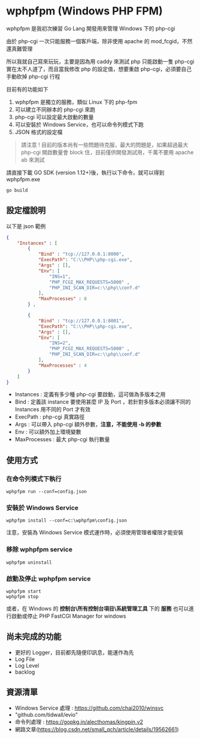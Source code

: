 # wphpfpm (Windows PHP FPM) #

wphpfpm 是我初次練習 Go Lang 開發用來管理 Windows 下的 php-cgi

由於 php-cgi 一次只能服務一個客戶端，除非使用 apache 的 mod_fcgid，不然還真難管理

所以我就自己寫來玩玩，主要是因為用 caddy 來測試 php 只能啟動一隻 php-cgi 實在太不人道了，而且當我修改 php 的設定值，想要重啟 php-cgi，必須要自己手動砍掉 php-cgi 行程

目前有的功能如下

1. wphpfpm 是獨立的服務，類似 Linux 下的 php-fpm
2. 可以建立不同辦本的 php-cgi 來跑
3. php-cgi 可以設定最大啟動的數量
4. 可以安裝於 Windows Service，也可以命令列模式下跑
5. JSON 格式的設定檔

> 請注意 ! 目前的版本尚有一些問題待克服，最大的問題是，如果超過最大 php-cgi 開啟數量會 block 住，目前僅供開發測試用，千萬不要用 apache ab 來測試

請直接下載 GO SDK (version 1.12+)後，執行以下命令，就可以得到 wphpfpm.exe

~~~bash
go build
~~~





## 設定檔說明 ##

以下是 json 範例

```json
{
    "Instances" : [
        {
            "Bind" : "tcp://127.0.0.1:8000",
            "ExecPath": "C:\\PHP\\php-cgi.exe",
            "Args" : [],
            "Env": [
                "INS=1",
                "PHP_FCGI_MAX_REQUESTS=5000" ,
                "PHP_INI_SCAN_DIR=c:\\php\\conf.d"
            ],
            "MaxProcesses" : 8
        } ,

        {
            "Bind" : "tcp://127.0.0.1:8001",
            "ExecPath": "C:\\PHP\\php-cgi.exe",
            "Args" : [],
            "Env": [
                "INS=2",
                "PHP_FCGI_MAX_REQUESTS=5000" ,
                "PHP_INI_SCAN_DIR=c:\\php\\conf.d"
            ],
            "MaxProcesses" : 4
        }
    ]
}
```

- Instances : 定義有多少種 php-cgi 要啟動，這可做為多版本之用
- Bind : 定義該 instance 要使用甚麼 IP 及 Port ，若針對多版本必須讓不同的 Instances 用不同的 Port 才有效
- ExecPath : php-cgi 真實路徑
- Args : 可以帶入 php-cgi 額外參數，**注意，不能使用 -b 的參數**
- Env : 可以額外加上環境變數
- MaxProcesses : 最大 php-cgi 執行數量



## 使用方式 ##

### 在命令列模式下執行 ###

```
wphpfpm run --conf=config.json
```

### 安裝於 Windows Service ###

```
wphpfpm install --conf=c:\wphpfpm\config.json
```

注意，安裝為 Windows Service 模式運作時，必須使用管理者權限才能安裝

### 移除 wphpfpm service ###

```
wphpfpm uninstall
```



### 啟動及停止 wphpfpm service ###

```
wphpfpm start
wphpfpm stop
```

或者，在 Windows 的 **控制台\所有控制台項目\系統管理工具** 下的 **服務** 也可以進行啟動或停止 PHP FastCGI Manager for windows



## 尚未完成的功能 ##

- 更好的 Logger，目前都先隨便印訊息，能運作為先
- Log File
- Log Level
- backlog

## 資源清單 ##

- Windows Service 處理 : https://github.com/chai2010/winsvc
- "github.com/tidwall/evio"
- 命令列處理 : https://gopkg.in/alecthomas/kingpin.v2
- 網路文章(https://blog.csdn.net/small_qch/article/details/19562661)
